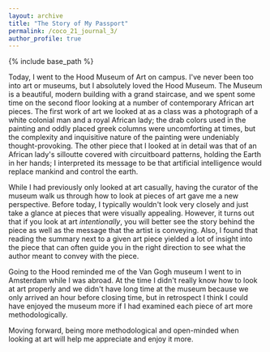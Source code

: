 ```yaml
---
layout: archive
title: "The Story of My Passport"
permalink: /coco_21_journal_3/
author_profile: true
---
```


{% include base_path %}

Today, I went to the Hood Museum of Art on campus. I've never been too into art or museums, but I absolutely loved the Hood Museum. The Museum is a beautiful, modern building with a grand staircase, and we spent some time on the second floor looking at a number of contemporary African art pieces. The first work of art we looked at as a class was a photograph of a white colonial man and a royal African lady; the drab colors used in the painting and oddly placed greek columns were uncomforting at times, but the complexity and inquisitive nature of the painting were undeniably thought-provoking. The other piece that I looked at in detail was that of an African lady's silloutte covered with circuitboard patterns, holding the Earth in her hands; I interpreted its message to be that artificial intelligence would replace mankind and control the earth.

While I had previously only looked at art casually, having the curator of the museum walk us through how to look at pieces of art gave me a new perspective. Before today, I typically wouldn't look very closely and just take a glance at pieces that were visually appealing. However, it turns out that if you look at art *intentionally*, you will better see the story behind the piece as well as the message that the artist is conveying. Also, I found that reading the summary next to a given art piece yielded a lot of insight into the piece that can often guide you in the right direction to see what the author meant to convey with the piece.

Going to the Hood reminded me of the Van Gogh museum I went to in Amsterdam while I was abroad. At the time I didn't really know how to look at art properly and we didn't have long time at the museum because we only arrived an hour before closing time, but in retrospect I think I could have enjoyed the museum more if I had examined each piece of art more methodologically.

Moving forward, being more methodological and open-minded when looking at art will help me appreciate and enjoy it more.

